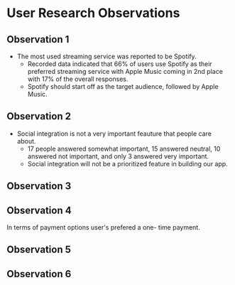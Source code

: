# User Research Observations


## Observation 1
- The most used streaming service was reported to be Spotify.
    - Recorded data indicated that 66% of users use Spotify as their preferred streaming service with Apple Music coming in 2nd place with 17% of the overall responses.
    - Spotify should start off as the target audience, followed by Apple Music.

## Observation 2
- Social integration is not a very important feauture that people care about.
    - 17 people answered somewhat important, 15 answered neutral, 10 answered not important, and only 3 answered very important.
    - Social integration will not be a prioritized feature in building our app. 

## Observation 3


## Observation 4
In terms of payment options user's prefered a one- time payment.

## Observation 5


## Observation 6

